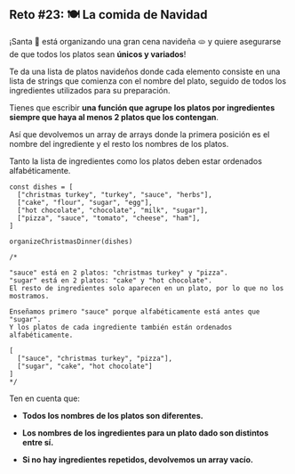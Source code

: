 ## Reto #23: 🍽️ La comida de Navidad

¡Santa 🎅 está organizando una gran cena navideña 🫓 y quiere asegurarse de que todos los platos sean **únicos y variados**!

Te da una lista de platos navideños donde cada elemento consiste en una lista de strings que comienza con el nombre del plato, seguido de todos los ingredientes utilizados para su preparación.

Tienes que escribir **una función que agrupe los platos por ingredientes siempre que haya al menos 2 platos que los contengan**.

Así que devolvemos un array de arrays donde la primera posición es el nombre del ingrediente y el resto los nombres de los platos.

Tanto la lista de ingredientes como los platos deben estar ordenados alfabéticamente.

```
const dishes = [
  ["christmas turkey", "turkey", "sauce", "herbs"],
  ["cake", "flour", "sugar", "egg"],
  ["hot chocolate", "chocolate", "milk", "sugar"],
  ["pizza", "sauce", "tomato", "cheese", "ham"],
]

organizeChristmasDinner(dishes)

/*

"sauce" está en 2 platos: "christmas turkey" y "pizza".
"sugar" está en 2 platos: "cake" y "hot chocolate".
El resto de ingredientes solo aparecen en un plato, por lo que no los mostramos.

Enseñamos primero "sauce" porque alfabéticamente está antes que "sugar".
Y los platos de cada ingrediente también están ordenados alfabéticamente.

[
  ["sauce", "christmas turkey", "pizza"],
  ["sugar", "cake", "hot chocolate"]
]
*/
```

Ten en cuenta que:

- **Todos los nombres de los platos son diferentes.**

- **Los nombres de los ingredientes para un plato dado son distintos entre sí.**

- **Si no hay ingredientes repetidos, devolvemos un array vacío.**